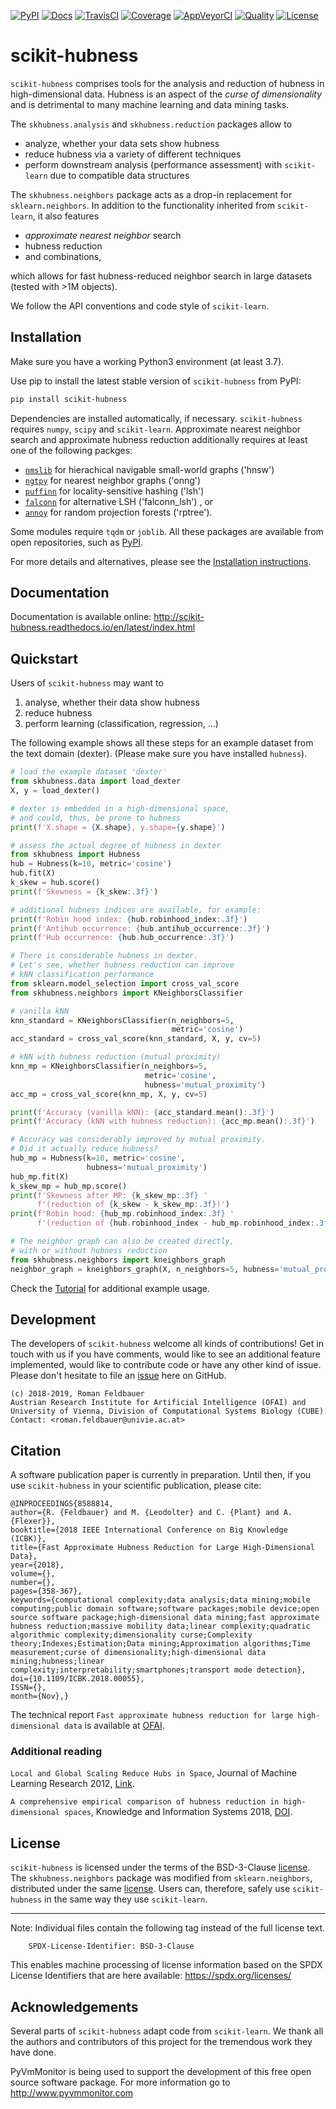 [![PyPI](https://img.shields.io/pypi/v/scikit-hubness.svg)](
https://pypi.org/project/scikit-hubness)
[![Docs](https://readthedocs.org/projects/scikit-hubness/badge/?version=latest)](
https://scikit-hubness.readthedocs.io/en/latest/?badge=latest)
[![TravisCI](https://travis-ci.com/VarIr/scikit-hubness.svg?branch=master)](
https://travis-ci.com/VarIr/scikit-hubness)
[![Coverage](https://codecov.io/gh/VarIr/scikit-hubness/branch/master/graph/badge.svg?branch=master)](
https://codecov.io/gh/VarIr/scikit-hubness)
[![AppVeyorCI](https://ci.appveyor.com/api/projects/status/85bs46irwcwwbvyt/branch/master?svg=true)](
https://ci.appveyor.com/project/VarIr/hubness/branch/master)
[![Quality](https://img.shields.io/lgtm/grade/python/g/VarIr/scikit-hubness.svg?logo=lgtm&logoWidth=18)](
https://lgtm.com/projects/g/VarIr/scikit-hubness/context:python)
[![License](https://img.shields.io/github/license/VarIr/scikit-hubness.svg)](
https://github.com/VarIr/scikit-hubness/blob/master/LICENSE.txt)

# scikit-hubness

`scikit-hubness` comprises tools for the analysis and
reduction of hubness in high-dimensional data.
Hubness is an aspect of the _curse of dimensionality_
and is detrimental to many machine learning and data mining tasks.

The `skhubness.analysis` and `skhubness.reduction` packages allow to

- analyze, whether your data sets show hubness
- reduce hubness via a variety of different techniques 
- perform downstream analysis (performance assessment) with `scikit-learn`
  due to compatible data structures

The `skhubness.neighbors` package acts as a drop-in replacement for `sklearn.neighbors`.
In addition to the functionality inherited from `scikit-learn`,
it also features
- _approximate nearest neighbor_ search
- hubness reduction
- and combinations,

which allows for fast hubness-reduced neighbor search in large datasets
(tested with >1M objects).

We follow the API conventions and code style of `scikit-learn`.

## Installation


Make sure you have a working Python3 environment (at least 3.7).

Use pip to install the latest stable version of `scikit-hubness` from PyPI:

```bash
pip install scikit-hubness
```

Dependencies are installed automatically, if necessary.
`scikit-hubness` requires `numpy`, `scipy` and `scikit-learn`.
Approximate nearest neighbor search and approximate hubness reduction
additionally requires at least one of the following packges:
* [`nmslib`](https://github.com/nmslib/nmslib)
    for hierachical navigable small-world graphs ('hnsw')
* [`ngtpy`](https://github.com/yahoojapan/NGT/)
    for nearest neighbor graphs ('onng')
* [`puffinn`](https://github.com/puffinn/puffinn)
    for locality-sensitive hashing ('lsh')
* [`falconn`](https://github.com/FALCONN-LIB/FALCONN)
    for alternative LSH ('falconn_lsh') , or
* [`annoy`](https://github.com/spotify/annoy)
    for random projection forests ('rptree').

Some modules require `tqdm` or `joblib`. All these packages are available
from open repositories, such as [PyPI](https://pypi.org).

For more details and alternatives, please see the [Installation instructions](
http://scikit-hubness.readthedocs.io/en/latest/user_guide/installation.html).

## Documentation

Documentation is available online: 
http://scikit-hubness.readthedocs.io/en/latest/index.html

## Quickstart

Users of `scikit-hubness` may want to 

1. analyse, whether their data show hubness
2. reduce hubness
3. perform learning (classification, regression, ...)

The following example shows all these steps for an example dataset
from the text domain (dexter). (Please make sure you have installed `hubness`).

```python
# load the example dataset 'dexter'
from skhubness.data import load_dexter
X, y = load_dexter()

# dexter is embedded in a high-dimensional space,
# and could, thus, be prone to hubness
print(f'X.shape = {X.shape}, y.shape={y.shape}')

# assess the actual degree of hubness in dexter
from skhubness import Hubness
hub = Hubness(k=10, metric='cosine')
hub.fit(X)
k_skew = hub.score()
print(f'Skewness = {k_skew:.3f}')

# additional hubness indices are available, for example:
print(f'Robin hood index: {hub.robinhood_index:.3f}')
print(f'Antihub occurrence: {hub.antihub_occurrence:.3f}')
print(f'Hub occurrence: {hub.hub_occurrence:.3f}')

# There is considerable hubness in dexter.
# Let's see, whether hubness reduction can improve
# kNN classification performance 
from sklearn.model_selection import cross_val_score
from skhubness.neighbors import KNeighborsClassifier

# vanilla kNN
knn_standard = KNeighborsClassifier(n_neighbors=5,
                                    metric='cosine')
acc_standard = cross_val_score(knn_standard, X, y, cv=5)

# kNN with hubness reduction (mutual proximity)
knn_mp = KNeighborsClassifier(n_neighbors=5,
                              metric='cosine',
                              hubness='mutual_proximity')
acc_mp = cross_val_score(knn_mp, X, y, cv=5)

print(f'Accuracy (vanilla kNN): {acc_standard.mean():.3f}')
print(f'Accuracy (kNN with hubness reduction): {acc_mp.mean():.3f}')

# Accuracy was considerably improved by mutual proximity.
# Did it actually reduce hubness?
hub_mp = Hubness(k=10, metric='cosine',
                 hubness='mutual_proximity')
hub_mp.fit(X)
k_skew_mp = hub_mp.score()
print(f'Skewness after MP: {k_skew_mp:.3f} '
      f'(reduction of {k_skew - k_skew_mp:.3f})')
print(f'Robin hood: {hub_mp.robinhood_index:.3f} '
      f'(reduction of {hub.robinhood_index - hub_mp.robinhood_index:.3f})')

# The neighbor graph can also be created directly,
# with or without hubness reduction
from skhubness.neighbors import kneighbors_graph
neighbor_graph = kneighbors_graph(X, n_neighbors=5, hubness='mutual_proximity')
```

Check the [Tutorial](http://scikit-hubness.readthedocs.io/en/latest/user_guide/tutorial.html)
for additional example usage. 


## Development

The developers of `scikit-hubness` welcome all kinds of contributions!
Get in touch with us if you have comments,
would like to see an additional feature implemented,
would like to contribute code or have any other kind of issue.
Please don't hesitate to file an [issue](https://github.com/VarIr/scikit-hubness/issues)
here on GitHub. 

    (c) 2018-2019, Roman Feldbauer
    Austrian Research Institute for Artificial Intelligence (OFAI) and
    University of Vienna, Division of Computational Systems Biology (CUBE)
    Contact: <roman.feldbauer@univie.ac.at>

## Citation

A software publication paper is currently in preparation. Until then,
if you use `scikit-hubness` in your scientific publication, please cite:

    @INPROCEEDINGS{8588814,
    author={R. {Feldbauer} and M. {Leodolter} and C. {Plant} and A. {Flexer}},
    booktitle={2018 IEEE International Conference on Big Knowledge (ICBK)},
    title={Fast Approximate Hubness Reduction for Large High-Dimensional Data},
    year={2018},
    volume={},
    number={},
    pages={358-367},
    keywords={computational complexity;data analysis;data mining;mobile computing;public domain software;software packages;mobile device;open source software package;high-dimensional data mining;fast approximate hubness reduction;massive mobility data;linear complexity;quadratic algorithmic complexity;dimensionality curse;Complexity theory;Indexes;Estimation;Data mining;Approximation algorithms;Time measurement;curse of dimensionality;high-dimensional data mining;hubness;linear complexity;interpretability;smartphones;transport mode detection},
    doi={10.1109/ICBK.2018.00055},
    ISSN={},
    month={Nov},}

The technical report `Fast approximate hubness reduction for large high-dimensional data`
is available at [OFAI](http://www.ofai.at/cgi-bin/tr-online?number+2018-02).

### Additional reading

`Local and Global Scaling Reduce Hubs in Space`, Journal of Machine Learning Research 2012,
[Link](http://www.jmlr.org/papers/v13/schnitzer12a.html).

`A comprehensive empirical comparison of hubness reduction in high-dimensional spaces`,
Knowledge and Information Systems 2018, [DOI](https://doi.org/10.1007/s10115-018-1205-y).

License
-------
`scikit-hubness` is licensed under the terms of the BSD-3-Clause [license](LICENSE.txt).
The `skhubness.neighbors` package was modified from `sklearn.neighbors`,
distributed under the same [license](external/SCIKIT_LEARN_LICENSE.txt).
Users can, therefore, safely use `scikit-hubness` in the same way they
use `scikit-learn`.


------------------------------------------------------------------------------
Note:
Individual files contain the following tag instead of the full license text.

        SPDX-License-Identifier: BSD-3-Clause

This enables machine processing of license information based on the SPDX
License Identifiers that are here available: https://spdx.org/licenses/

Acknowledgements
----------------
Several parts of `scikit-hubness` adapt code from `scikit-learn`.
We thank all the authors and contributors of this project
for the tremendous work they have done.

PyVmMonitor is being used to support the development of this free open source 
software package. For more information go to http://www.pyvmmonitor.com
